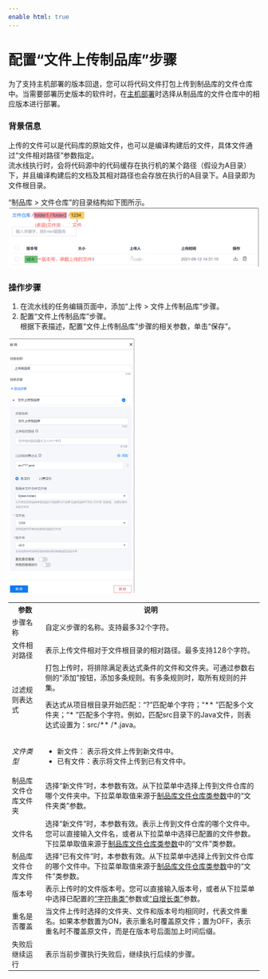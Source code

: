```yaml
---
enable html: true
---
```

# 配置“文件上传制品库”步骤

为了支持主机部署的版本回退，您可以将代码文件打包上传到制品库的文件仓库中。当需要部署历史版本的软件时，在[主机部署](12.3.3.2-deploy-on-hosts.md)时选择从制品库的文件仓库中的相应版本进行部署。

### 背景信息
上传的文件可以是代码库的原始文件，也可以是编译构建后的文件，具体文件通过“文件相对路径”参数指定。    
  流水线执行时，会将代码源中的代码缓存在执行机的某个路径（假设为A目录）下，并且编译构建后的文档及其相对路径也会存放在执行的A目录下。A目录即为文件根目录。      

“制品库 > 文件仓库”的目录结构如下图所示。     
<img src="fig/流水线-文件仓库结构.png" style="zoom:50%">

### 操作步骤
1. 在流水线的任务编辑页面中，添加“上传 > 文件上传制品库”步骤。
2. 配置“文件上传制品库”步骤。                                
    根据下表描述，配置“文件上传制品库”步骤的相关参数，单击“保存”。        
  <img src="fig/流水线-文件上传制品库.png" style="zoom:50%">
    <table>
<tr>
    <th>参数</th>
    <th>说明</th>
</tr>
<tr>
    <td>步骤名称 </td>
    <td>自定义步骤的名称。支持最多32个字符。</td>
</tr>
<tr>
    <td>文件相对路径 </td>
    <td>表示上传文件相对于文件根目录的相对路径。最多支持128个字符。</td>
</tr>
<tr>
    <td>过滤规则表达式</td>
    <td>打包上传时，将排除满足表达式条件的文件和文件夹。可通过参数右侧的“添加”按钮，添加多条规则。有多条规则时，取所有规则的并集。<p>表达式从项目根目录开始匹配：“?”匹配单个字符；“** ”匹配多个文件夹；“* ”匹配多个字符。例如，匹配src目录下的Java文件，则表达式设置为：src/** /*.java。</p></td>
</tr>
<tr>
    <td><i>文件类型</i></td>
    <td><ul><li>新文件：  表示将文件上传到新文件中。</li><li>已有文件：表示将文件上传到已有文件中。</td>
</tr>
<tr>
    <td>制品库文件仓库文件夹 </td>
    <td>选择“新文件”时，本参数有效。从下拉菜单中选择上传到文件仓库的哪个文件夹中。下拉菜单取值来源于<a href="12.6.1-set-parms.md#添加制品库文件仓库类参数">制品库文件仓库类参数</a>中的“文件夹类”参数。</td>
</tr>
<tr>
    <td>文件名 </td>
    <td>选择“新文件”时，本参数有效。表示上传到文件仓库的哪个文件中。您可以直接输入文件名，或者从下拉菜单中选择已配置的文件参数。下拉菜单取值来源于<a href="12.6.1-set-parms.md#添加制品库文件仓库类参数">制品库文件仓库类参数</a>中的“文件”类参数。</td>
</tr>
<tr>
    <td>制品库文件仓库文件</td>
    <td>选择“已有文件”时，本参数有效。从下拉菜单中选择上传到文件仓库的哪个文件中。下拉菜单取值来源于<a href="12.6.1-set-parms.md#添加制品库文件仓库类参数">制品库文件仓库类参数</a>中的“文件”类参数。</td>
</tr>
<tr>
    <td>版本号</td>
    <td>表示上传时的文件版本号。您可以直接输入版本号，或者从下拉菜单中选择已配置的<a href="12.6.1-set-parms.md#添加字符串类参数">“字符串类”</a>参数或<a href="12.6.1-set-parms.md#添加自增长类参数">“自增长类”</a>参数。</td>
</tr>
<tr>
    <td>重名是否覆盖</td>
    <td>当文件上传时选择的文件夹、文件和版本号均相同时，代表文件重名。如果本参数置为ON，表示重名时覆盖原文件；置为OFF，表示重名时不覆盖原文件，而是在版本号后面加上时间后缀。</td>
</tr>
<tr>
    <td>失败后继续运行</td>
    <td>表示当前步骤执行失败后，继续执行后续的步骤。</td>
</tr>
</table>
     
  